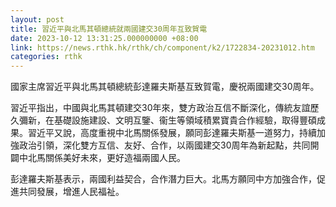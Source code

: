 ```yaml
---
layout: post
title: 習近平與北馬其頓總統就兩國建交30周年互致賀電
date: 2023-10-12 13:31:25.000000000 +08:00
link: https://news.rthk.hk/rthk/ch/component/k2/1722834-20231012.htm
categories: rthk
---
```


國家主席習近平與北馬其頓總統彭達羅夫斯基互致賀電，慶祝兩國建交30周年。

習近平指出，中國與北馬其頓建交30年來，雙方政治互信不斷深化，傳統友誼歷久彌新，在基礎設施建設、文明互鑒、衞生等領域積累寶貴合作經驗，取得豐碩成果。習近平又說，高度重視中北馬關係發展，願同彭達羅夫斯基一道努力，持續加強政治引領，深化雙方互信、友好、合作，以兩國建交30周年為新起點，共同開闢中北馬關係美好未來，更好造福兩國人民。

彭達羅夫斯基表示，兩國利益契合，合作潛力巨大。北馬方願同中方加強合作，促進共同發展，增進人民福祉。
